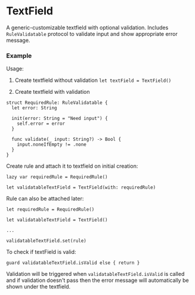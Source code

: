 #  TextField

A generic-customizable textfield with optional validation.
Includes `RuleValidatable` protocol to validate input and show appropriate error message.

### Example

Usage:  
1. Create textfield without validation
`let textField = TextField()`

2. Create textfield with validation
```
struct RequiredRule: RuleValidatable {
  let error: String
  
  init(error: String = "Need input") {
    self.error = error
  }
  
  func validate(_ input: String?) -> Bool {
    input.noneIfEmpty != .none
  }
}
```


Create rule and attach it to textfield on initial creation:
```
lazy var requiredRule = RequiredRule()

let validatableTextField = TextField(with: requiredRule)

```

Rule can also be attached later:
```
let requiredRule = RequiredRule()

let validatableTextField = TextField()

...

validatableTextField.set(rule)
```

To check if textField is valid:
```
guard validatableTextField.isValid else { return }
```

Validation will be triggered when `validatableTextField.isValid` is called and if validation doesn't pass then the error message will automatically be shown under the textfield.
